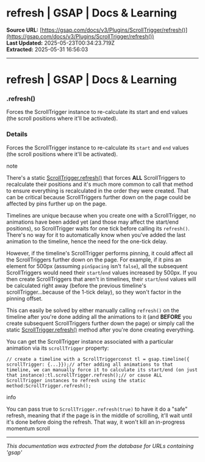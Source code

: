 # refresh | GSAP | Docs & Learning

**Source URL:** [https://gsap.com/docs/v3/Plugins/ScrollTrigger/refresh()](https://gsap.com/docs/v3/Plugins/ScrollTrigger/refresh())  
**Last Updated:** 2025-05-23T00:34:23.719Z  
**Extracted:** 2025-05-31 16:56:03

---

# refresh | GSAP | Docs & Learning

### .refresh()

Forces the ScrollTrigger instance to re-calculate its start and end values (the scroll positions where it'll be activated).

### Details[​](#details "Direct link to Details")

Forces the ScrollTrigger instance to re-calculate its `start` and `end` values (the scroll positions where it'll be activated).

note

There's a static [ScrollTrigger.refresh()](https://gsap.com/docs/v3/Plugins/ScrollTrigger/static.refresh\(\)) that forces **ALL** ScrollTriggers to recalculate their positions and it's much more common to call that method to ensure everything is recalculated in the order they were created. That can be critical because ScrollTriggers further down on the page could be affected by pins further up on the page.

Timelines are unique because when you create one with a ScrollTrigger, no animations have been added yet (and those may affect the start/end positions), so ScrollTrigger waits for one tick before calling its `refresh()`. There's no way for it to automatically know when you've added the last animation to the timeline, hence the need for the one-tick delay.

However, if the timeline's ScrollTrigger performs pinning, it could affect all the ScrollTriggers further down on the page. For example, if it pins an element for 500px (assuming `pinSpacing` isn't `false`), all the subsequent ScrollTriggers would need their `start`/`end` values increased by 500px. If you then create ScrollTriggers that aren't in timelines, their `start`/`end` values will be calculated right away (before the previous timeline's scrollTrigger...because of the 1-tick delay), so they won't factor in the pinning offset.

This can easily be solved by either manually calling `refresh()` on the timeline after you're done adding all the animations to it (and **BEFORE** you create subsequent ScrollTriggers further down the page) or simply call the static [ScrollTrigger.refresh()](https://gsap.com/docs/v3/Plugins/ScrollTrigger/static.refresh\(\)) method after you're done creating everything.

You can get the ScrollTrigger instance associated with a particular animation via its `scrollTrigger` property:

```
// create a timeline with a ScrollTriggerconst tl = gsap.timeline({ scrollTrigger: {...}});// after adding all animations to that timeline, we can manually force it to calculate its start/end (on just that instance):tl.scrollTrigger.refresh();// or cause ALL ScrollTrigger instances to refresh using the static method:ScrollTrigger.refresh();
```

info

You can pass true to `ScrollTrigger.refresh(true)` to have it do a "safe" refresh, meaning that if the page is in the middle of scrolling, it'll wait until it's done before doing the refresh. That way, it won't kill an in-progress momentum scroll

---

*This documentation was extracted from the database for URLs containing 'gsap'*
